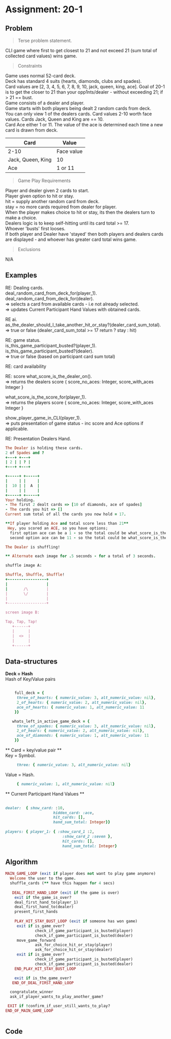 # Assignment: 20-1

## Problem
> Terse problem statement. 
 
CLI game where first to get closest to 21 and not exceed 21 (sum total of collected card values) wins game.

> Constraints 

Game uses normal 52-card deck.  
Deck has standard 4 suits (hearts, diamonds, clubs and spades).  
Card values are [2, 3, 4, 5, 6, 7, 8, 9, 10, jack, queen, king, ace]. 
Goal of 20-1 is to get the closer to 21 than your opp1nts/dealer - without exceeding 21;  if > 21 == bust.  
Game consists of a dealer and player.  
Game starts with both players being dealt 2 random cards from deck.  
You can only view 1 of the dealers cards.
Card values 2-10 worth face values. 
Cards Jack, Queen and King are == 10.   
Card Ace either 1 or 11. 
The value of the ace is determined each time a new card is drawn from deck.  

| Card | Value |
|------|-------|
|2-10  | Face value |
| Jack, Queen, King | 10 |
| Ace | 1 or 11 | 

> Game Play Requirements 

Player and dealer given 2 cards to start.  
Player given option to hit or stay.  
hit = supply another random card from deck.  
stay = no more cards required from dealer for player.  
When the player makes choice to hit or stay, its then the dealers turn to make a choice.  
Dealers logic is to keep self-hitting until its card total >= 17.  
Whoever 'busts' first looses.  
If both player and Dealer have 'stayed' then both players and dealers cards are displayed - and whoever has greater card total wins game.  


> Exclusions 

N/A


## Examples
RE: Dealing cards.  
deal_random_card_from_deck_for(player_1).  
deal_random_card_from_deck_for(dealer).  
=> selects a card from available cards - i.e not already selected.  
=> updates Current Participant Hand Values with obtained cards.   

RE ai.  
as_the_dealer_should_I_take_another_hit_or_stay?(dealer_card_sum_total).  
=> true or false (dealer_card_sum_total >= 17 return ? stay : hit)

RE: game status.  
is_this_game_participant_busted?(player_1).  
is_this_game_participant_busted?(dealer).  
=> true or false (based on participant card sum total)

RE: card availability


RE: score
what_score_is_the_dealer_on().  
=> returns the dealers score { score_no_aces: Integer, score_with_aces Integer }

what_score_is_the_score_for(player_1).  
=> returns the players score { score_no_aces: Integer, score_with_aces Integer }

show_player_game_in_CLI(player_1).   
=> puts presentation of game status - inc score and Ace options if applicable.

RE: Presentation
Dealers Hand.

```ruby
The Dealer is holding these cards.
2 of Spades and ? 
+---+ +---+
| 2 | | ? |
+---+ +---+

+-----+ +-----+
|     | |     |
|  10 | |  A  |  
|     | |     |
+-----+ +-----+
Your holding.
- The first 2 dealt cards => [10 of diamonds, ace of spades]
- The cards you hit => []
Current sum total of all the cards you now hold = 17.

**If player holding Ace and total score less than 21** 
 Hey, you scored an ACE, so you have options;
  first option ace can be a 1 - so the total could be what_score_is_the_score_for(player_1)
  second option ace can be 11 - so the total could be what_score_is_the_score_for(player_1)     

```

```ruby
The Dealer is shuffling!

** Alternate each image for .5 seconds - for a total of 3 seconds.

shuffle image A:

Shuffle, Shuffle, Shuffle!
+-----------------+
|                 |        
|       /\        |
|       \/        |
|                 |
+-----------------+

screen image B:

Tap, Tap, Tap!
   +------+
   |      |
   |  <>  |
   |      |
   +------+

```



## Data-structures
**Deck = Hash**  
Hash of Key/Value pairs
````ruby 

    full_deck = {
     three_of_hearts: { numeric_value: 3, alt_numeric_value: nil},
     2_of_hearts: { numeric_value: 2, alt_numeric_value: nil},
     ace_of_hearts: { numeric_value: 1, alt_numeric_value: 11
    }}

   whats_left_in_active_game_deck = {
     three_of_spades: { numeric_value: 3, alt_numeric_value: nil},
     2_of_hears: { numeric_value: 2, alt_numeric_value: nil},
     ace_of_diamonds: { numeric_value: 1, alt_numeric_value: 11
    }}

````
** Card  = key/value pair **  
Key = Symbol.

````ruby 
     three: { numeric_value: 3, alt_numeric_value: nil}
````  
Value = Hash.

````ruby  
     { numeric_value: 1, alt_numeric_value: nil}
````

** Current Participant Hand Values  **

```ruby
 
dealer:  { show_card: :10, 
                     hidden_card: :ace,
                     hit_cards: [],
                     hand_sum_total: Integer}}
 
players: { player_1: { :show_card_1 :2, 
                         :show_card_2 :seven },
                         hit_cards: [], 
                         hand_sum_total: Integer}  
```


## Algorithm
```ruby 
MAIN_GAME_LOOP (exit if player does not want to play game anymore)
  Welcome the user to the game.
  shuffle_cards (** have this happen for 4 secs) 
  
   DEAL_FIRST_HAND_LOOP (exit if the game is over)
    exit if the_game_is_over?
    deal_first_hand_to(player_1)
    deal_first_hand_to(dealer)
    present_first_hands
   
    PLAY_HIT_STAY_BUST_LOOP (exit if someone has won game)
     exit if is_game_over?
             check_if_game_participant_is_busted(player)
             check_if_game_participant_is_busted(dealer)
     move_game_forward
             ask_for_choice_hit_or_stay(player)
             ask_for_choice_hit_or_stay(dealer)
     exit if is_game_over?
             check_if_game_participant_is_busted(player)
             check_if_game_participant_is_busted(dealer)
    END_PLAY_HIT_STAY_BUST_LOOP

    exit if is_the_game_over?
   END_OF_DEAL_FIRST_HAND_LOOP

  congratulate_winner
  ask_if_player_wants_to_play_another_game?

 EXIT if !confirm_if_user_still_wants_to_play?
END_OF_MAIN_GAME_LOOP
  
```
 

## Code